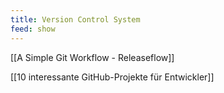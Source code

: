 ```yaml
---
title: Version Control System
feed: show
---
```


[[A Simple Git Workflow - Releaseflow]]

[[10 interessante GitHub-Projekte für Entwickler]]
